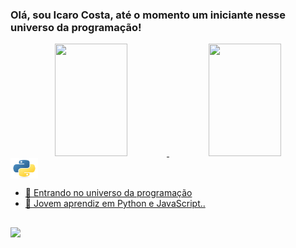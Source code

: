 ### Olá, sou Icaro Costa, até o momento um iniciante nesse universo da programação!
<div align="center">
<a href="https://github.com/icarokosta">
  <img height="180em" img width="48%" src="https://github-readme-stats.vercel.app/api?username=icarokosta&show_icons=true&theme=dark&include_all_commits=true&count_private=true"/>
  <img height="180em" img width="48%" src="https://github-readme-stats.vercel.app/api/top-langs/?username=icarokosta&layout=compact&langs_count=7&theme=dark"/>
</div>
<img align="center" alt="Rafa-Python" height="33" width="44" src="https://raw.githubusercontent.com/devicons/devicon/master/icons/python/python-original.svg">


- 🔭 Entrando no universo da programação
- 🌱 Jovem aprendiz em Python e JavaScript..

##

<a href="https://www.linkedin.com/in/icarorcosta/-45875016a" target="_blank"><img src="https://img.shields.io/badge/-LinkedIn-%230077B5?style=for-the-badge&logo=linkedin&logoColor=white" target="_blank"></a>


